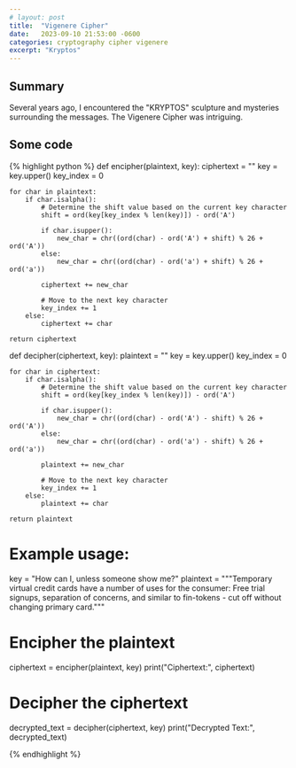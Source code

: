 ```yaml
---
# layout: post
title:  "Vigenere Cipher"
date:   2023-09-10 21:53:00 -0600
categories: cryptography cipher vigenere
excerpt: "Kryptos"
---
```

## Summary
Several years ago, I encountered the "KRYPTOS" sculpture and mysteries surrounding the messages. The Vigenere Cipher was intriguing.

## Some code
{% highlight python %}
def encipher(plaintext, key):
    ciphertext = ""
    key = key.upper()
    key_index = 0
    
    for char in plaintext:
        if char.isalpha():
            # Determine the shift value based on the current key character
            shift = ord(key[key_index % len(key)]) - ord('A')
            
            if char.isupper():
                new_char = chr((ord(char) - ord('A') + shift) % 26 + ord('A'))
            else:
                new_char = chr((ord(char) - ord('a') + shift) % 26 + ord('a'))
            
            ciphertext += new_char
            
            # Move to the next key character
            key_index += 1
        else:
            ciphertext += char
    
    return ciphertext


def decipher(ciphertext, key):
    plaintext = ""
    key = key.upper()
    key_index = 0
    
    for char in ciphertext:
        if char.isalpha():
            # Determine the shift value based on the current key character
            shift = ord(key[key_index % len(key)]) - ord('A')
            
            if char.isupper():
                new_char = chr((ord(char) - ord('A') - shift) % 26 + ord('A'))
            else:
                new_char = chr((ord(char) - ord('a') - shift) % 26 + ord('a'))
            
            plaintext += new_char
            
            # Move to the next key character
            key_index += 1
        else:
            plaintext += char
    
    return plaintext


# Example usage:
key = "How can I, unless someone show me?"
plaintext = """Temporary virtual credit cards have a number of uses for the consumer: Free trial signups, separation of concerns, and similar to fin-tokens - cut off without changing primary card."""

# Encipher the plaintext
ciphertext = encipher(plaintext, key)
print("Ciphertext:", ciphertext)

# Decipher the ciphertext
decrypted_text = decipher(ciphertext, key)
print("Decrypted Text:", decrypted_text)

{% endhighlight %}
